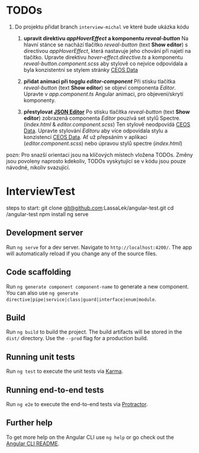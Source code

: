 # TODOs
1) Do projektu přidat branch `interview-michal` ve které bude ukázka kódu
    1) __upravit direktivu *appHoverEffect* a komponentu *reveal-button*__
    Na hlavní stánce se nachází tlačítko *reveal-button* (text __Show editor__) s directivou *appHoverEffect*, která nastavuje jeho chování při najetí na tlačítko. Upravte direktivu *hover-effect.directive.ts* a komponentu *reveal-button.component.scss* aby stylově co nejvíce odpovídala a byla konzistentní se stylem stránky
    [CEOS Data](https://www.ceosdata.com/) 
    
    2)  __přidat animaci při togglu *editor-component*__
    Při stisku tlačítka *reveal-button* (text __Show editor__) se objeví componenta *Editor*. Upravte v *app.component.ts* Angular animaci, pro objevení/skrytí komponenty.
    
    3) __přestylovat [JSON Editor](https://github.com/json-editor/json-editor)__
    Po stisku tlačítka *reveal-button* (text __Show editor__) zobrazená componenta *Editor* pouzívá set stylů Spectre. (*index.html* & *editor.component.scss*) Ten stylově neodpovídá [CEOS Data](https://www.ceosdata.com/). Upravte stylování *Editoru* aby více odpovídala stylu a konzistenci [CEOS Data](https://www.ceosdata.com/). Ať už přepsáním v aplikaci (*editor.component.scss*) nebo úpravou stylů spectre (*index.html*)

    
pozn: 
Pro snazší orientaci jsou na klíčových místech vložena TODOs. Změny jsou povoleny naprosto kdekoliv, TODOs vyskytující se v kódu jsou pouze návodné, nikoliv svazující. 



# InterviewTest

steps to start:
git clone git@github.com:LassaLek/angular-test.git
cd /angular-test
npm install
ng serve


## Development server

Run `ng serve` for a dev server. Navigate to `http://localhost:4200/`. The app will automatically reload if you change any of the source files.

## Code scaffolding

Run `ng generate component component-name` to generate a new component. You can also use `ng generate directive|pipe|service|class|guard|interface|enum|module`.

## Build

Run `ng build` to build the project. The build artifacts will be stored in the `dist/` directory. Use the `--prod` flag for a production build.

## Running unit tests

Run `ng test` to execute the unit tests via [Karma](https://karma-runner.github.io).

## Running end-to-end tests

Run `ng e2e` to execute the end-to-end tests via [Protractor](http://www.protractortest.org/).

## Further help

To get more help on the Angular CLI use `ng help` or go check out the [Angular CLI README](https://github.com/angular/angular-cli/blob/master/README.md).
